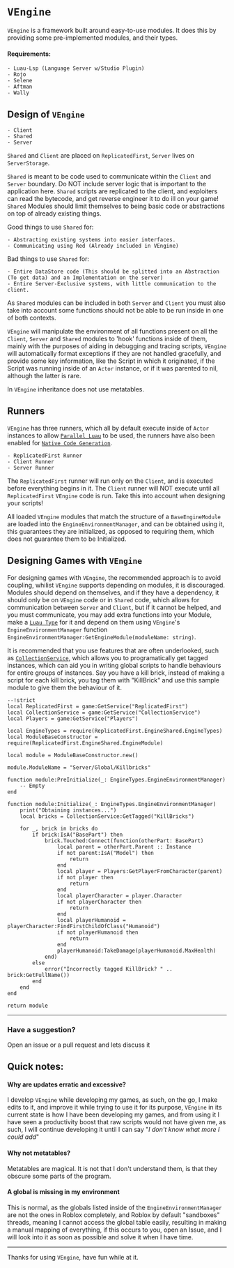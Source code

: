 # `VEngine`

`VEngine` is a framework built around easy-to-use modules. It does this by providing some pre-implemented modules, and their types.

#### Requirements:
    - Luau-Lsp (Language Server w/Studio Plugin)
    - Rojo
    - Selene
    - Aftman
    - Wally

## Design of `VEngine`
    
    - Client
    - Shared
    - Server

`Shared` and `Client` are placed on `ReplicatedFirst`, `Server` lives on `ServerStorage`.

`Shared` is meant to be code used to communicate within the `Client` and `Server` boundary. Do NOT include server logic that is important to the application here. `Shared` scripts are replicated to the client, and exploiters can read the bytecode, and get reverse engineer it to do ill on your game! `Shared` Modules should limit themselves to being basic code or abstractions on top of already existing things.

Good things to use `Shared` for:
    
    - Abstracting existing systems into easier interfaces.
    - Communicating using Red (Already included in VEngine)

Bad things to use `Shared` for:
    
    - Entire DataStore code (This should be splitted into an Abstraction (To get data) and an Implementation on the server)
    - Entire Server-Exclusive systems, with little communication to the client.

As `Shared` modules can be included in both `Server` and `Client` you must also take into account some functions should not be able to be run inside in one of both contexts. 

`VEngine` will manipulate the environment of all functions present on all the `Client`, `Server` and `Shared` modules to 'hook' functions inside of them, mainly with the purposes of aiding in debugging and tracing scripts, `VEngine` will automatically format exceptions if they are not handled gracefully, and provide some key information, like the Script in which it originated, if the Script was running inside of an `Actor` instance, or if it was parented to nil, although the latter is rare.

In `VEngine` inheritance does not use metatables.

## Runners

`VEngine` has three runners, which all by default execute inside of `Actor` instances to allow [`Parallel Luau`](https://create.roblox.com/docs/scripting/multithreading) to be used, the runners have also been enabled for [`Native Code Generation`](https://create.roblox.com/docs/luau/native-code-gen).

    - ReplicatedFirst Runner
    - Client Runner
    - Server Runner

The `ReplicatedFirst` runner will run only on the `Client`, and is executed before everything begins in it. The `Client` runner will NOT execute until all `ReplicatedFirst` `VEngine` code is run. Take this into account when designing your scripts!

All loaded `VEngine` modules that match the structure of a `BaseEngineModule` are loaded into the `EngineEnvironmentManager`, and can be obtained using it, this guarantees they are initialized, as opposed to requiring them, which does not guarantee them to be Initialized.


## Designing Games with `VEngine`
For designing games with `VEngine`, the recommended approach is to avoid coupling, whilist `VEngine` supports depending on modules, it is discouraged. Modules should depend on themselves, and if they have a dependency, it should only be on `VEngine` code or in `Shared` code, which allows for communication between `Server` and `Client`, but if it cannot be helped, and you must communicate, you may add extra functions into your Module, make a [`Luau Type`](https://luau-lang.org/typecheck) for it and depend on them using `VEngine`'s `EngineEnvironmentManager` function `EngineEnvironmentManager:GetEngineModule(moduleName: string)`.

It is recommended that you use features that are often underlooked, such as [`CollectionService`](https://create.roblox.com/docs/reference/engine/classes/CollectionService), which allows you to programatically get tagged instances, which can aid you in writing global scripts to handle behaviours for entire groups of instances. Say you have a kill brick, instead of making a script for each kill brick, you tag them with "KillBrick" and use this sample module to give them the behaviour of it.

```luau
--!strict
local ReplicatedFirst = game:GetService("ReplicatedFirst")
local CollectionService = game:GetService("CollectionService")
local Players = game:GetService("Players")

local EngineTypes = require(ReplicatedFirst.EngineShared.EngineTypes)
local ModuleBaseConstructor = require(ReplicatedFirst.EngineShared.EngineModule)

local module = ModuleBaseConstructor.new()

module.ModuleName = "Server/Global/Killbricks"

function module:PreInitialize(_: EngineTypes.EngineEnvironmentManager)
	-- Empty
end

function module:Initialize(_: EngineTypes.EngineEnvironmentManager)
	print("Obtaining instances...")
	local bricks = CollectionService:GetTagged("KillBricks")

	for _, brick in bricks do
		if brick:IsA("BasePart") then
			brick.Touched:Connect(function(otherPart: BasePart)
				local parent = otherPart.Parent :: Instance
				if not parent:IsA("Model") then
					return
				end
				local player = Players:GetPlayerFromCharacter(parent)
				if not player then
					return
				end
				local playerCharacter = player.Character
				if not playerCharacter then
					return
				end
				local playerHumanoid = playerCharacter:FindFirstChildOfClass("Humanoid")
				if not playerHumanoid then
					return
				end
				playerHumanoid:TakeDamage(playerHumanoid.MaxHealth)
			end)
		else
			error("Incorrectly tagged KillBrick? " .. brick:GetFullName())
		end
	end
end

return module
```

---

### Have a suggestion?
Open an issue or a pull request and lets discuss it

## Quick notes:

#### Why are updates erratic and excessive?
I develop `VEngine` while developing my games, as such, on the go, I make edits to it, and improve it while trying to use it for its purpose, `VEngine` in its current state is how I have been developing my games, and from using it I have seen a productivity boost that raw scripts would not have given me, as such, I will continue developing it until I can say "_I don't know what more I could add_"

#### Why not metatables?
Metatables are magical. It is not that I don't understand them, is that they obscure some parts of the program.

#### A global is missing in my environment
This is normal, as the globals listed inside of the `EngineEnvironmentManager` are not the ones in Roblox completely, and Roblox by default "sandboxes" threads, meaning I cannot access the global table easily, resulting in making a manual mapping of everything, if this occurs to you, open an Issue, and I will look into it as soon as possible and solve it when I have time.

---

Thanks for using `VEngine`, have fun while at it.